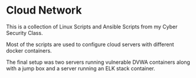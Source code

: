 # Cloud Network
This is a collection of Linux Scripts and Ansible Scripts from my Cyber Security Class.

Most of the scripts are used to configure cloud servers with different docker containers.

The final setup was two servers running vulnerable DVWA containers along with a jump box and a server running an ELK stack container.
